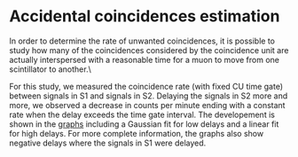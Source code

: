 # Accidental coincidences estimation
In order to determine the rate of unwanted coincidences, it is possible to study how many of the coincidences considered by the coincidence unit are actually
interspersed with a reasonable time for a muon to move from one scintillator to another.\

For this study, we measured the coincidence rate (with fixed CU time gate) between signals in S1 and signals in S2. Delaying the signals in S2 more and more, we observed a decrease in counts per minute ending with a constant rate when the delay exceeds the time gate interval. The developement is shown in the [graphs](/Accidental_coincidences/Graphs) including a Gaussian fit for low delays and a linear fit for high delays. For more complete information, the graphs also show negative delays where the signals in S1 were delayed.
